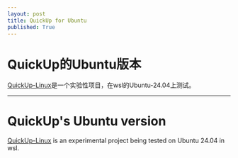 ```yaml
---
layout: post
title: QuickUp for Ubuntu
published: True
---
```


# QuickUp的Ubuntu版本

[QuickUp-Linux](https://github.com/Smart-Space/QuickUp-Linux)是一个实验性项目，在wsl的Ubuntu-24.04上测试。

---

# QuickUp's Ubuntu version

[QuickUp-Linux](https://github.com/Smart-Space/QuickUp-Linux) is an experimental project being tested on Ubuntu 24.04 in wsl.
